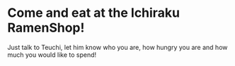 # Come and eat at the Ichiraku RamenShop!
Just talk to Teuchi, let him know who you are, how hungry you are and how much you would like to spend!
